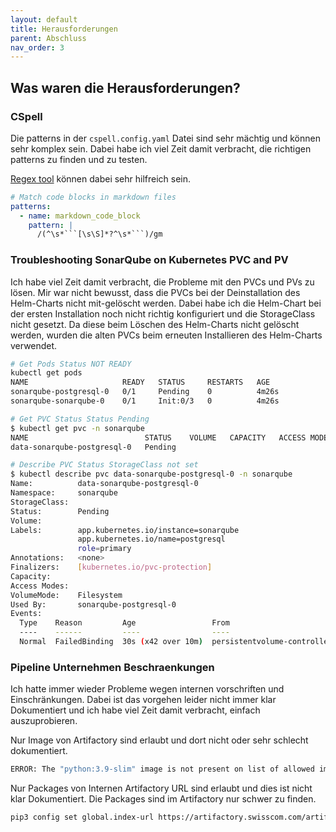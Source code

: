 ```yaml
---
layout: default
title: Herausforderungen
parent: Abschluss
nav_order: 3
---
```


## Was waren die Herausforderungen?

### CSpell

Die patterns in der `cspell.config.yaml` Datei sind sehr mächtig und können sehr komplex sein.
Dabei habe ich viel Zeit damit verbracht, die richtigen patterns zu finden und zu testen.

[Regex tool](https://regex101.com/) können dabei sehr hilfreich sein.

```yaml
# Match code blocks in markdown files
patterns:
  - name: markdown_code_block
    pattern: |
      /(^\s*```[\s\S]*?^\s*```)/gm
```

### Troubleshooting SonarQube on Kubernetes PVC and PV

Ich habe viel Zeit damit verbracht, die Probleme mit den PVCs und PVs zu lösen.
Mir war nicht bewusst, dass die PVCs bei der Deinstallation des Helm-Charts nicht mit-gelöscht werden.
Dabei habe ich die Helm-Chart bei der ersten Installation noch nicht richtig konfiguriert und die StorageClass nicht gesetzt.
Da diese beim Löschen des Helm-Charts nicht gelöscht werden, wurden die alten PVCs beim erneuten Installieren des Helm-Charts verwendet.

```bash
# Get Pods Status NOT READY
kubectl get pods
NAME                     READY   STATUS     RESTARTS   AGE
sonarqube-postgresql-0   0/1     Pending    0          4m26s
sonarqube-sonarqube-0    0/1     Init:0/3   0          4m26s

# Get PVC Status Status Pending
$ kubectl get pvc -n sonarqube
NAME                          STATUS    VOLUME   CAPACITY   ACCESS MODES   STORAGECLASS   VOLUMEATTRIBUTESCLASS   AGE
data-sonarqube-postgresql-0   Pending                                                     <unset>                 10m

# Describe PVC Status StorageClass not set
$ kubectl describe pvc data-sonarqube-postgresql-0 -n sonarqube
Name:          data-sonarqube-postgresql-0
Namespace:     sonarqube
StorageClass:
Status:        Pending
Volume:
Labels:        app.kubernetes.io/instance=sonarqube
               app.kubernetes.io/name=postgresql
               role=primary
Annotations:   <none>
Finalizers:    [kubernetes.io/pvc-protection]
Capacity:
Access Modes:
VolumeMode:    Filesystem
Used By:       sonarqube-postgresql-0
Events:
  Type    Reason         Age                 From                         Message
  ----    ------         ----                ----                         -------
  Normal  FailedBinding  30s (x42 over 10m)  persistentvolume-controller  no persistent volumes available for this claim and no storage class is set
```

### Pipeline Unternehmen Beschraenkungen

Ich hatte immer wieder Probleme wegen internen vorschriften und Einschränkungen.
Dabei ist das vorgehen leider nicht immer klar Dokumentiert und ich habe viel Zeit damit verbracht, einfach auszuprobieren.

Nur Image von Artifactory sind erlaubt und dort nicht oder sehr schlecht dokumentiert.

```bash
ERROR: The "python:3.9-slim" image is not present on list of allowed images:
```

Nur Packages von Internen Artifactory URL sind erlaubt und dies ist nicht klar Dokumentiert.
Die Packages sind im Artifactory nur schwer zu finden.

```bash
pip3 config set global.index-url https://artifactory.swisscom.com/artifactory/api/pypi/pypi-remote/simple
```
